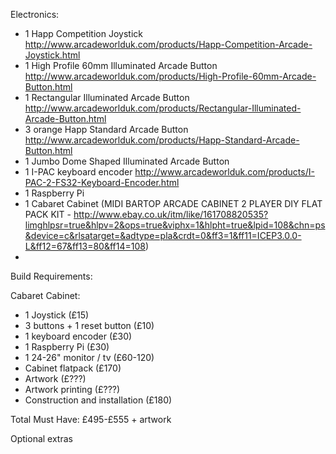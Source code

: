 Electronics:

- 1 Happ Competition Joystick http://www.arcadeworlduk.com/products/Happ-Competition-Arcade-Joystick.html
- 1 High Profile 60mm Illuminated Arcade Button http://www.arcadeworlduk.com/products/High-Profile-60mm-Arcade-Button.html
- 1 Rectangular Illuminated Arcade Button http://www.arcadeworlduk.com/products/Rectangular-Illuminated-Arcade-Button.html
- 3 orange Happ Standard Arcade Button http://www.arcadeworlduk.com/products/Happ-Standard-Arcade-Button.html
- 1 Jumbo Dome Shaped Illuminated Arcade Button 
- 1 I-PAC keyboard encoder http://www.arcadeworlduk.com/products/I-PAC-2-FS32-Keyboard-Encoder.html
- 1 Raspberry Pi
- 1 Cabaret Cabinet (MIDI BARTOP ARCADE CABINET 2 PLAYER DIY FLAT PACK KIT - http://www.ebay.co.uk/itm/like/161708820535?limghlpsr=true&hlpv=2&ops=true&viphx=1&hlpht=true&lpid=108&chn=ps&device=c&rlsatarget=&adtype=pla&crdt=0&ff3=1&ff11=ICEP3.0.0-L&ff12=67&ff13=80&ff14=108)
- 

Build Requirements:

Cabaret Cabinet:
* 1 Joystick (£15)
* 3 buttons + 1 reset button (£10)
* 1 keyboard encoder (£30)
* 1 Raspberry Pi (£30)
* 1 24-26" monitor / tv (£60-120)
* Cabinet flatpack (£170)
* Artwork (£???)
* Artwork printing (£???)
* Construction and installation (£180)

Total Must Have: £495-£555 + artwork

Optional extras
